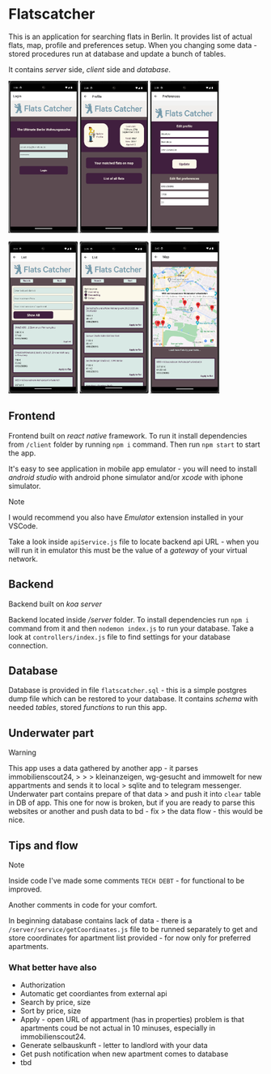 # Flatscatcher

This is an application for searching flats in Berlin. It provides list of actual flats, map, profile and preferences setup.
When you changing some data - stored procedures run at database and update a bunch of tables.

It contains _server_ side, _client_ side and _database_.

<img src='screenshots/login.png' height=300>          <img src='screenshots/dashboard.png' height=300>          <img src='screenshots/profile.png' height=300>


<img src='screenshots/list.png' height=300>        <img src='screenshots/list_sort.png' height=300>         <img src='screenshots/map.png' height=300>


## Frontend

Frontend built on _react native_ framework. To run it install dependencies from `/client` folder by running `npm i` command.
Then run `npm start` to start the app.

It's easy to see application in mobile app emulator - you will need to install _android studio_ with android phone simulator and/or _xcode_ with iphone simulator.

> [!NOTE]
> I would recommend you also have _Emulator_ extension installed in your VSCode.

Take a look inside `apiService.js` file to locate backend api URL - when you will run it in emulator this must be the value of a _gateway_ of your virtual network.

## Backend

Backend built on _koa server_

Backend located inside _/server_ folder. To install dependencies run `npm i` command from it and then `nodemon index.js` to run your database.
Take a look at `controllers/index.js` file to find settings for your database connection.

## Database

Database is provided in file `flatscatcher.sql` - this is a simple postgres dump file which can be restored to your database.
It contains _schema_ with needed _tables_, stored _functions_ to run this app.

## Underwater part

> [!WARNING]
> This app uses a data gathered by another app - it parses immobilienscout24, > > > kleinanzeigen, wg-gesucht and immowelt for new appartments and sends it to local > sqlite and to telegram messenger. Underwater part contains prepare of that data > and push it into `clear` table in DB of app. This one for now is broken,
> but if you are ready to parse this websites or another and push data to bd - fix > the data flow - this would be nice.

## Tips and flow

> [!NOTE]
> Inside code I've made some comments `TECH DEBT` - for functional to be improved.

Another comments in code for your comfort.

In beginning database contains lack of data - there is a `/server/service/getCoordinates.js` file to be runned separately to get and store coordinates 
for apartment list provided - for now only for preferred apartments.


### What better have also

* Authorization
* Automatic get coordiantes from external api
* Search by price, size
* Sort by price, size
* Apply - open URL of appartment (has in properties) 
 problem is that apartments coud be not actual in 10 minuses, especially in immobilienscout24.
 * Generate selbauskunft - letter to landlord with your data
 * Get push notification when new apartment comes to database
 * tbd
